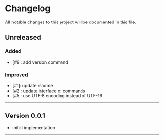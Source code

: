 # Changelog

All notable changes to this project will be documented in this file.

## Unreleased

### Added

- [#9]: add version command

### Improved

- [#1]: update readme
- [#2]: update interface of commands
- [#5]: use UTF-8 encoding instead of UTF-16

---

## Version 0.0.1

- initial implementation

---